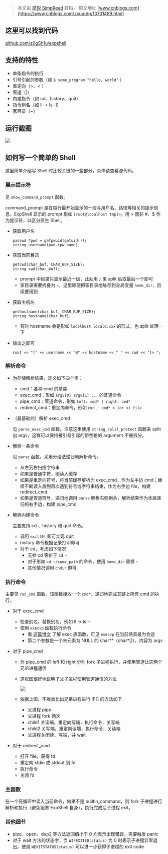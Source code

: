 > 本文由 [简悦 SimpRead](http://ksria.com/simpread/) 转码， 原文地址 [www.cnblogs.com](https://www.cnblogs.com/zxuuu/p/13701489.html)

这里可以找到代码
--------

[github.com/z0gSh1u/expshell](https://github.com/z0gSh1u/expshell)

支持的特性
-----

*   单条指令的执行
*   引号引起的参数（如 `$ some_program "hello, world"` ）
*   重定向（>、< ）
*   管道（|）
*   内建指令（如 cd、history、quit）
*   指令别名（如 ll → ls -l）
*   家目录（~）

运行截图
----

[![](https://i.loli.net/2020/09/17/ACyfLkH49c2dlBQ.png)](https://i.loli.net/2020/09/17/ACyfLkH49c2dlBQ.png)

如何写一个简单的 Shell
--------------

这里简单介绍写 Shell 时比较关键的一些部分，具体请查看源代码。

### 展示提示符

见 `show_command_prompt` 函数。

command_prompt 是在每行最开始显示的一段与用户名、路径等相关的提示信息。ExpShell 显示的 prompt 形如 `[root@localhost tmp]>`。用 > 而非 #、$ 作为提示符，以区分原生 Shell。

*   获取用户名
    
    ```
    passwd *pwd = getpwuid(getuid());
    string username(pwd->pw_name);
    ```
    
*   获取当前目录
    
    ```
    getcwd(char_buf, CHAR_BUF_SIZE);
    string cwd(char_buf);
    ```
    
    *   prompt 中目录只显示最近一级，此处用 `/` 来 split 后取最后一个即可
    *   家目录需要折叠为 `~`，这里顺便把家目录地址存到全局变量 `home_dir`，后续要用到
*   获取主机名
    
    ```
    gethostname(char_buf, CHAR_BUF_SIZE);
    string hostname(char_buf);
    ```
    
    *   有时 hostname 会是形如 `localhost.locald.xxx` 的形式，也 split 处理一下
*   输出之即可
    
    ```
    cout << "[" << username << "@" << hostname << " " << cwd << "]> ";
    ```
    

### 解析命令

*   为存储解析结果，定义如下四个类：
    
    *   cmd：各种 cmd 的基类
    *   exec_cmd：形如 `argv[0] argv[1] ...` 的普通命令
    *   pipe_cmd：管道命令，形如 `left: cmd* | right: cmd*`
    *   redirect_cmd：重定向命令，形如 `cmd_: cmd* > (or <) file`
*   （最基础的）解析 exec_cmd
    
    见 `parse_exec_cmd` 函数。注意这里使用 `string_split_protect` 函数来 split 出 argv，这样可以保持被引号引起的带空格的 argument 不被拆分。
    
*   解析一条命令
    
    见 `parse` 函数。采用分治法递归地解析命令。
    
    *   从左到右扫描字符串
    *   如果是普通字符，则读入缓存
    *   如果是重定向符号，将当前缓存解析为 exec_cmd，作为左手边 cmd；继续不断读入直到再次遇到符号或字符串结束，作为右手边 file，构建 redirect_cmd
    *   如果是管道符号，递归地调用 `parse` 解析右侧剩余，解析结果作为本层递归的右手边，构建 pipe_cmd
*   解析内建命令
    
    主要支持 cd 、history 和 quit 命令。
    
    *   调用 `exit(0)` 即可实现 quit
    *   history 命令根据记录打印即可
    *   对于 cd，考虑如下情况
        *   无参 cd 等价于 `cd ~`
        *   对于形如 `cd ~/some_path` 的命令，使用 `home_dir` 替换 `~`
        *   其他情况调用 `chdir` 即可

### 执行命令

主要见 `run_cmd` 函数。该函数接收一个 `cmd*`，递归地完成其链上所有 cmd 的执行。

*   对于 exec_cmd
    
    *   检查别名，替换别名，例如 ll → ls -l
    *   使用 `execvp` 函数执行命令
        *   看 [这篇博文](https://blog.csdn.net/yychuyu/article/details/80173039) 了解 exec 族函数，可见 `execvp` 在当前场景最为合适
        *   第二个参数是一个末元素为 NULL 的 char**（char*[]），内容为 argv
*   对于 pipe_cmd
    
    *   为 pipe_cmd 的 left 和 right 分别 fork 子进程执行，并使用管道让这两个兄弟进程通信
        
    *   这张图很好地说明了父子进程使用管道通信的方法
        
        [![](https://i.loli.net/2020/09/16/BdNUL7pRGfF2rgD.png)](https://i.loli.net/2020/09/16/BdNUL7pRGfF2rgD.png)
        
    *   依据上图，不难类比出兄弟进程进行 IPC 的方法如下
        
        *   父进程 pipe
        *   父进程 fork 两次
        *   child1 关读端，重定向写端，执行命令，关写端
        *   child2 关写端，重定向读端，执行命令，关读端
        *   父进程关闭读、写端，并 wait
*   对于 redirect_cmd
    
    *   打开 file，获得 fd
    *   重定向 stdin 或 stdout 到 fd
    *   执行命令
    *   关闭 fd

### 主函数

在一个死循环中读入当前命令，如果不是 builtin_command，则 fork 子进程进行解析和执行（避免阻塞 ExpShell 自身），执行完成后子进程 exit。

### 其他细节

*   pipe、open、dup2 等方法返回值小于 0 均表示出现错误，需要触发 panic
*   对于 wait 方法的状态字，当 `WIFEXITED(status)` 为 0 时表示子进程异常退出，使用 `WEXITSTATUS(status)` 可以进一步获得子进程的 exit code